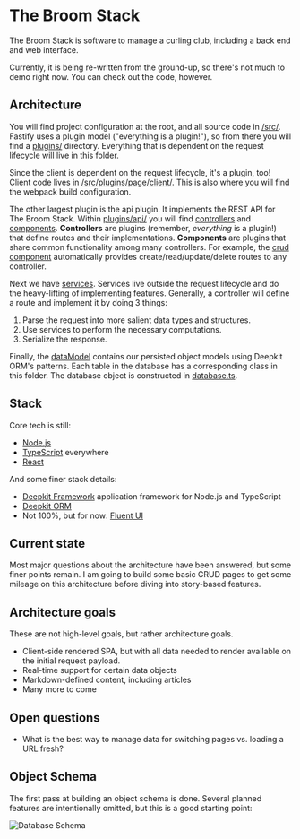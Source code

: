 # The Broom Stack
The Broom Stack is software to manage a curling club, including a back end and web interface.

Currently, it is being re-written from the ground-up, so there's not much to demo right now. You can check out the code, however.

## Architecture
You will find project configuration at the root, and all source code in [/src/](./src). Fastify uses a plugin model ("everything is a plugin!"), so from there you will find a [plugins/](./src/plugins/) directory. Everything that is dependent on the request lifecycle will live in this folder.

Since the client is dependent on the request lifecycle, it's a plugin, too! Client code lives in [/src/plugins/page/client/](./src/plugins/page/client). This is also where you will find the webpack build configuration.

The other largest plugin is the api plugin. It implements the REST API for The Broom Stack. Within [plugins/api/](./src/plugins/api) you will find [controllers](./src/plugins/api/controllers) and [components](./src/plugins/api/components). **Controllers** are plugins (remember, _everything_ is a plugin!) that define routes and their implementations. **Components** are plugins that share common functionality among many controllers. For example, the [crud component](./src/plugins/api/components/crudComponent.ts) automatically provides create/read/update/delete routes to any controller.

Next we have [services](./src/services). Services live outside the request lifecycle and do the heavy-lifting of implementing features. Generally, a controller will define a route and implement it by doing 3 things:

1. Parse the request into more salient data types and structures.
2. Use services to perform the necessary computations.
3. Serialize the response.

Finally, the [dataModel](./src/dataModel) contains our persisted object models using Deepkit ORM's patterns. Each table in the database has a corresponding class in this folder. The database object is constructed in [database.ts](./src/dataModel/database.ts).

## Stack
Core tech is still:

* [Node.js](https://nodejs.org)
* [TypeScript](https://typescriptlang.org) everywhere
* [React](https://reactjs.org)

And some finer stack details:

* [Deepkit Framework](https://deepkit.io/) application framework for Node.js and TypeScript
* [Deepkit ORM](https://deepkit.io/library/orm)
* Not 100%, but for now: [Fluent UI](https://developer.microsoft.com/en-us/fluentui#/)

## Current state
Most major questions about the architecture have been answered, but some finer points remain. I am going to build some basic CRUD pages to get some mileage on this architecture before diving into story-based features.

## Architecture goals
These are not high-level goals, but rather architecture goals.

* Client-side rendered SPA, but with all data needed to render available on the initial request payload.
* Real-time support for certain data objects
* Markdown-defined content, including articles
* Many more to come

## Open questions

* What is the best way to manage data for switching pages vs. loading a URL fresh?

## Object Schema

The first pass at building an object schema is done. Several planned features are intentionally omitted, but this is a good starting point:

![Database Schema](https://user-images.githubusercontent.com/397836/125089000-f59a1280-e09b-11eb-93b7-b2dd155b9f59.png)

